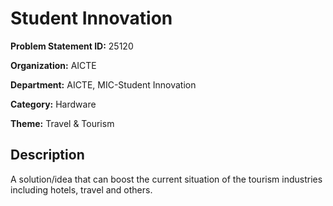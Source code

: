 # Student Innovation

**Problem Statement ID:** 25120

**Organization:** AICTE

**Department:** AICTE, MIC-Student Innovation

**Category:** Hardware

**Theme:** Travel & Tourism

## Description

A solution/idea that can boost the current situation of the tourism industries including hotels, travel and others.

